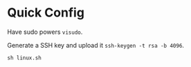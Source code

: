 Quick Config
============

Have sudo powers `visudo`.

Generate a SSH key and upload it `ssh-keygen -t rsa -b 4096`.

`sh linux.sh`
